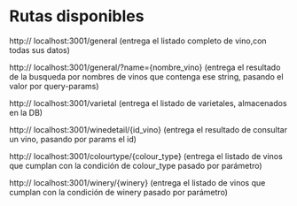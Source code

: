 # Rutas disponibles

http:// localhost:3001/general (entrega el listado completo de vino,con todas sus datos)

http:// localhost:3001/general/?name={nombre_vino} (entrega el resultado de la busqueda por nombres de vinos que contenga ese string, pasando el valor por query-params)

http:// localhost:3001/varietal (entrega el listado de varietales, almacenados en la DB)

http:// localhost:3001/winedetail/{id_vino} (entrega el resultado de consultar un vino, pasando por params el id)

http:// localhost:3001/colourtype/{colour_type} (entrega el listado de vinos que cumplan con la condición de colour_type pasado por parámetro)

http:// localhost:3001/winery/{winery} (entrega el listado de vinos que cumplan con la condición de winery pasado por parámetro)